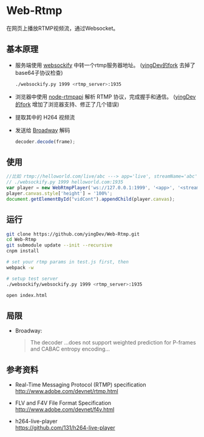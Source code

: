 # Web-Rtmp
在网页上播放RTMP视频流，通过Websocket。

## 基本原理
- 服务端使用 [websockify](https://github.com/kanaka/websockify)  中转一个rtmp服务器地址。 ([yingDev的fork](https://github.com/yingDev/websockify) 去掉了base64子协议检查)

    ```bash
    ./websockify.py 1999 <rtmp_server>:1935
    ```
- 浏览器中使用 [node-rtmpapi](https://github.com/delian/node-rtmpapi) 解析 RTMP 协议，完成握手和通信。 ([yingDev的fork](https://github.com/yingDev/node-rtmpapi) 增加了浏览器支持、修正了几个错误)

- 提取其中的 H264 视频流

- 发送给 [Broadway](https://github.com/mbebenita/Broadway) 解码
    ```js
    decoder.decode(frame);
    ```
    
## 使用
```js
//比如 rtmp://helloworld.com/live/abc ---> app='live', streamName='abc', rtmp_server='helloworld.com'
// ./websockify.py 1999 helloworld.com:1935
var player = new WebRtmpPlayer('ws://127.0.0.1:1999', '<app>', '<streamName>', 'rtmp://<rtmp_server>/<app>');
player.canvas.style['height'] = '100%';
document.getElementById("vidCont").appendChild(player.canvas);
```
    
## 运行
```bash
git clone https://github.com/yingDev/Web-Rtmp.git
cd Web-Rtmp
git submodule update --init --recursive
cnpm install
```

```bash
# set your rtmp params in test.js first, then 
webpack -w
```
```bash
# setup test server
./websockify/websockify.py 1999 <rtmp_server>:1935
```
```bash
open index.html
```

## 局限
- Broadway: 
   <blockquote> The decoder ...does not support weighted prediction for P-frames and CABAC entropy encoding...</blockquote>

 
## 参考资料
- Real-Time Messaging Protocol (RTMP) specification <br>
http://www.adobe.com/devnet/rtmp.html

- FLV and F4V File Format Specification <br>
http://www.adobe.com/devnet/f4v.html

- h264-live-player <br> https://github.com/131/h264-live-player
